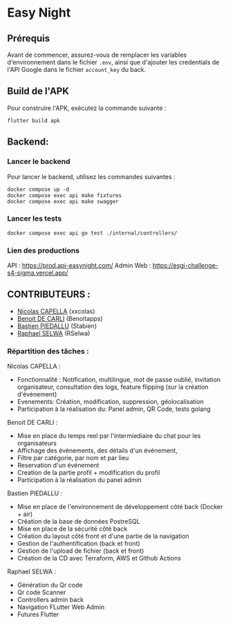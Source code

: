# Easy Night

## Prérequis

Avant de commencer, assurez-vous de remplacer les variables d'environnement dans le fichier `.env`, ainsi que d'ajouter les credentials de l'API Google dans le fichier `account_key` du back.

## Build de l'APK

Pour construire l'APK, exécutez la commande suivante :

```flutter
flutter build apk
```

## Backend:

### Lancer le backend

Pour lancer le backend, utilisez les commandes suivantes :

```docker
docker compose up -d
docker compose exec api make fixtures
docker compose exec api make swagger
```

### Lancer les tests

```docker
docker compose exec api go test ./internal/controllers/
```

### Lien des productions

API : https://prod.api-easynight.com/
Admin Web : https://esgi-challenge-s4-sigma.vercel.app/

## CONTRIBUTEURS :

- [Nicolas CAPELLA](https://github.com/xxcolas) (xxcolas)
- [Benoit DE CARLI](https://github.com/Benoitapps) (Benoitapps)
- [Bastien PIEDALLU](https://github.com/Stabien) (Stabien)
- [Raphael SELWA](https://github.com/RSelwa) (RSelwa)

### Répartition des tâches :

Nicolas CAPELLA :

- Fonctionnalité : Notification, multilingue, mot de passe oublié, invitation organisateur, consultation des logs, feature flipping (sur la création d'événement)
- Evenements: Création, modification, suppression, géolocalisation
- Participation à la réalisation du: Panel admin, QR Code, tests golang

Benoit DE CARLI :

- Mise en place du temps reel par l'intermiediaire du chat pour les organisateurs
- Affichage des événements, des détails d'un événement,
- Filtre par catégorie, par nom et par lieu
- Reservation d'un événement
- Creation de la partie profil + modification du profil
- Participation à la réalisation du panel admin

Bastien PIEDALLU :

- Mise en place de l'environnement de développement côté back (Docker + air)
- Création de la base de données PostreSQL
- Mise en place de la sécurité côté back
- Création du layout côté front et d'une partie de la navigation
- Gestion de l'authentification (back et front)
- Gestion de l'upload de fichier (back et front)
- Création de la CD avec Terraform, AWS et Github Actions

Raphael SELWA :

- Génération du Qr code
- Qr code Scanner
- Controllers admin back
- Navigation FLutter Web Admin
- Futures Flutter
